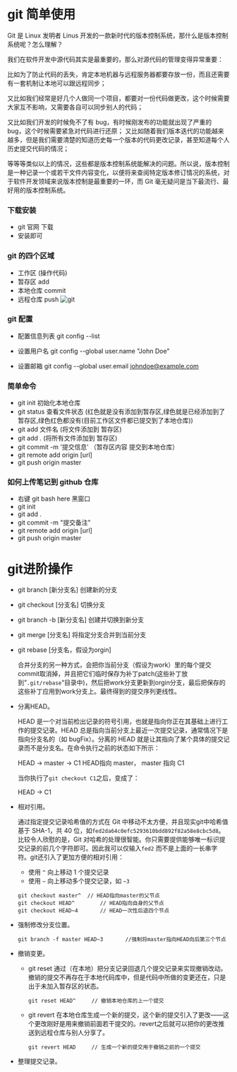 # git 简单使用

Git 是 Linux 发明者 Linus 开发的一款新时代的版本控制系统，那什么是版本控制系统呢？怎么理解？

我们在软件开发中源代码其实是最重要的，那么对源代码的管理变得异常重要：

比如为了防止代码的丢失，肯定本地机器与远程服务器都要存放一份，而且还需要有一套机制让本地可以跟远程同步；

又比如我们经常是好几个人做同一个项目，都要对一份代码做更改，这个时候需要大家互不影响，又需要各自可以同步别人的代码；

又比如我们开发的时候免不了有 bug，有时候刚发布的功能就出现了严重的 bug，这个时候需要紧急对代码进行还原；
又比如随着我们版本迭代的功能越来越多，但是我们需要清楚的知道历史每一个版本的代码更改记录，甚至知道每个人历史提交代码的情况；

等等等类似以上的情况，这些都是版本控制系统能解决的问题。所以说，版本控制是一种记录一个或若干文件内容变化，以便将来查阅特定版本修订情况的系统，对于软件开发领域来说版本控制是最重要的一环，而 Git 毫无疑问是当下最流行、最好用的版本控制系统。

### 下载安装

- git 官网 下载
- 安装即可

### git 的四个区域

- 工作区 (操作代码)
- 暂存区 add
- 本地仓库 commit
- 远程仓库 push
  ![git](https://user-gold-cdn.xitu.io/2019/1/23/168766ec478de231?imageView2/0/w/1280/h/960/format/webp/ignore-error/1)

### git 配置

- 配置信息列表
  git config --list

- 设置用户名
  git config --global user.name "John Doe"

- 设置邮箱
  git config --global user.email johndoe@example.com

### 简单命令

- git init 初始化本地仓库
- git status 查看文件状态 (红色就是没有添加到暂存区,绿色就是已经添加到了暂存区,绿色红色都没有(目前工作区文件都已提交到了本地仓库))
- git add 文件名 (将文件添加到 暂存区)
- git add . (将所有文件添加到 暂存区)
- git commit -m '提交信息' （暂存区内容 提交到本地仓库）
- git remote add origin [url]
- git push origin master

### 如何上传笔记到 github 仓库

- 右键 git bash here 黑窗口
- git init
- git add .
- git commit -m "提交备注"
- git remote add origin [url]
- git push origin master

# git进阶操作

- git branch  [新分支名]	创建新的分支

- git checkout  [分支名]     切换分支

- git branch -b  [新分支名]     创建并切换到新分支

- git merge  [分支名]    将指定分支合并到当前分支

- git rebase  [分支名，假设为orgin]     

  合并分支的另一种方式，会把你当前分支（假设为work）里的每个提交commit取消掉，并且把它们临时保存为补丁patch(这些补丁放到”`.git/rebase`“目录中)，然后把work分支更新到orgin分支，最后把保存的这些补丁应用到work分支上。最终得到的提交序列更线性。

- 分离HEAD。

  HEAD 是一个对当前检出记录的符号引用，也就是指向你正在其基础上进行工作的提交记录。HEAD 总是指向当前分支上最近一次提交记录，通常情况下是指向分支名的（如 bugFix）。分离的 HEAD 就是让其指向了某个具体的提交记录而不是分支名。在命令执行之前的状态如下所示：

  HEAD -> master -> C1   HEAD指向 master， master 指向 C1

  当你执行了`git checkout C1`之后，变成了：

  HEAD -> C1

- 相对引用。

  通过指定提交记录哈希值的方式在 Git 中移动不太方便，并且现实git中哈希值基于 SHA-1，共 40 位，如`fed2da64c0efc5293610bdd892f82a58e8cbc5d8`。比较令人欣慰的是，Git 对哈希的处理很智能。你只需要提供能够唯一标识提交记录的前几个字符即可。因此我可以仅输入`fed2` 而不是上面的一长串字符。git还引入了更加方便的相对引用：

  - 使用 `^` 向上移动 1 个提交记录
  - 使用 `~` 向上移动多个提交记录，如 `~3`

  ```shell
  git checkout master^	// HEAD指向master的父节点
  git checkout HEAD^		// HEAD指向自身的父节点
  git checkout HEAD~4		// HEAD一次性后退四个节点
  ```

- 强制修改分支位置。

  ```shell
  git branch -f master HEAD~3		//强制将master指向HEAD向后第三个节点
  ```

- 撤销变更。

  - git reset  通过（在本地）把分支记录回退几个提交记录来实现撤销改动。撤销的提交不再存在于本地代码库中，但是代码中所做的变更还在，只是出于未加入暂存区的状态。

    ```shell
    git reset HEAD^		// 撤销本地仓库的上一个提交
    ```

  - git revert  在本地仓库生成一个新的提交，这个新的提交引入了更改——这个更改刚好是用来撤销前面若干提交的。revert之后就可以把你的更改推送到远程仓库与别人分享了。

    ```shell
    git revert HEAD		// 生成一个新的提交用于撤销之前的一个提交
    ```

- 整理提交记录。